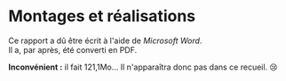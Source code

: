 # Montages et réalisations

Ce rapport a dû être écrit à l'aide de _Microsoft Word_.  
Il a, par après, été converti en PDF.

**Inconvénient :** il fait 121,1Mo…
Il n'apparaîtra donc pas dans ce recueil. 😢
